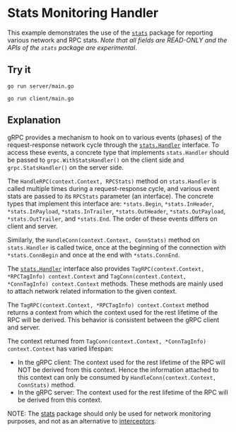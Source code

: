 # Stats Monitoring Handler

This example demonstrates the use of the [`stats`](https://pkg.go.dev/google.golang.org/grpc/stats) package for reporting various
network and RPC stats.
_Note that all fields are READ-ONLY and the APIs of the `stats` package are
experimental_.

## Try it

```
go run server/main.go
```

```
go run client/main.go
```

## Explanation

gRPC provides a mechanism to hook on to various events (phases) of the
request-response network cycle through the [`stats.Handler`](https://pkg.go.dev/google.golang.org/grpc/stats#Handler) interface. To access
these events, a concrete type that implements `stats.Handler` should be passed to
`grpc.WithStatsHandler()` on the client side and `grpc.StatsHandler()` on the
server side.

The `HandleRPC(context.Context, RPCStats)` method on `stats.Handler` is called
multiple times during a request-response cycle, and various event stats are
passed to its `RPCStats` parameter (an interface). The concrete types that
implement this interface are: `*stats.Begin`, `*stats.InHeader`, `*stats.InPayload`,
`*stats.InTrailer`, `*stats.OutHeader`, `*stats.OutPayload`, `*stats.OutTrailer`, and
`*stats.End`. The order of these events differs on client and server.

Similarly, the `HandleConn(context.Context, ConnStats)` method on `stats.Handler`
is called twice, once at the beginning of the connection with `*stats.ConnBegin`
and once at the end with `*stats.ConnEnd`.

The [`stats.Handler`](https://pkg.go.dev/google.golang.org/grpc/stats#Handler) interface also provides
`TagRPC(context.Context, *RPCTagInfo) context.Context` and
`TagConn(context.Context, *ConnTagInfo) context.Context` methods. These methods
are mainly used to attach network related information to the given context.

The `TagRPC(context.Context, *RPCTagInfo) context.Context` method returns a
context from which the context used for the rest lifetime of the RPC will be
derived. This behavior is consistent between the gRPC client and server.

The context returned from
`TagConn(context.Context, *ConnTagInfo) context.Context` has varied lifespan:

- In the gRPC client:
  The context used for the rest lifetime of the RPC will NOT be derived from
  this context. Hence the information attached to this context can only be
  consumed by `HandleConn(context.Context, ConnStats)` method.
- In the gRPC server:
  The context used for the rest lifetime of the RPC will be derived from
  this context.

NOTE: The [stats](https://pkg.go.dev/google.golang.org/grpc/stats) package should only be used for network monitoring purposes,
and not as an alternative to [interceptors](https://github.com/grpc/grpc-go/blob/master/examples/features/interceptor).
